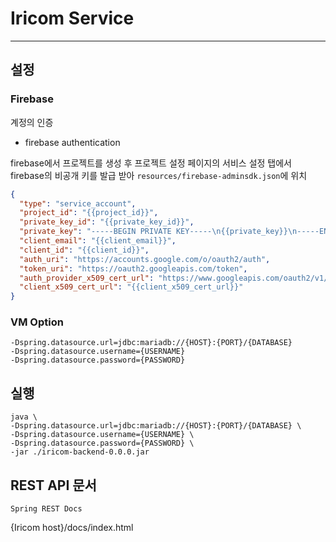 # Iricom Service

---

## 설정

### Firebase

계정의 인증

- firebase authentication

firebase에서 프로젝트를 생성 후 프로젝트 설정 페이지의 서비스 설정 탭에서 firebase의 비공개 키를 발급 받아 `resources/firebase-adminsdk.json`에 위치

```json
{
  "type": "service_account",
  "project_id": "{{project_id}}",
  "private_key_id": "{{private_key_id}}",
  "private_key": "-----BEGIN PRIVATE KEY-----\n{{private_key}}\n-----END PRIVATE KEY-----\n",
  "client_email": "{{client_email}}",
  "client_id": "{{client_id}}",
  "auth_uri": "https://accounts.google.com/o/oauth2/auth",
  "token_uri": "https://oauth2.googleapis.com/token",
  "auth_provider_x509_cert_url": "https://www.googleapis.com/oauth2/v1/certs",
  "client_x509_cert_url": "{{client_x509_cert_url}}"
}
```

### VM Option

```
-Dspring.datasource.url=jdbc:mariadb://{HOST}:{PORT}/{DATABASE}
-Dspring.datasource.username={USERNAME}
-Dspring.datasource.password={PASSWORD}
```

## 실행

```shell
java \
-Dspring.datasource.url=jdbc:mariadb://{HOST}:{PORT}/{DATABASE} \
-Dspring.datasource.username={USERNAME} \
-Dspring.datasource.password={PASSWORD} \
-jar ./iricom-backend-0.0.0.jar
```

## REST API 문서

`Spring REST Docs`

{Iricom host}/docs/index.html